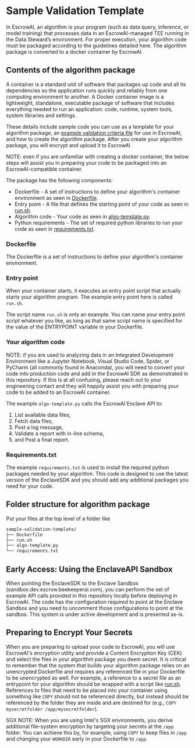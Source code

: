 # Sample Validation Template

In EscrowAI, an algorithm is your program (such as data query, inference, or model training) that processes data in an EscrowAI-managed TEE running in the Data Steward’s environment. For proper execution, your algorithm code must be packaged according to the guidelines detailed here. The algorithm package is converted to a docker container by EscrowAI.

## Contents of the algorithm package

A container is a standard unit of software that packages up code and all its dependencies so the application runs quickly and reliably from one computing environment to another. A Docker container image is a lightweight, standalone, executable package of software that includes everything needed to run an application: code, runtime, system tools, system libraries and settings.

These details include sample code you can use as a template for your algorithm package, an [example validation criteria file](schema.json) for use in EscrowAI, and how to create the algorithm package. After you create your algorithm package, you will encrypt and upload it to EscrowAI.

NOTE: even if you are unfamiliar with creating a docker container, the below steps will assist you in preparing your code to be packaged into an EscrowAI-compatible container.

The package has the following components:

* Dockerfile - A set of instructions to define your algorithm's container environment as seen in [Dockerfile](Dockerfile).
* Entry point -  A file that defines the starting point of your code as seen in [run.sh](run.sh).
* Algorithm code - Your code as seen in [algo-template.py](algo-template.py).
* Python requirements - The set of required python libraries to run your code as seen in [requirements.txt](requirements.txt).

### Dockerfile

The Dockerfile is a set of instructions to define your algorithm's container environment.

### Entry point

When your container starts, it executes an entry point script that actually starts your algorithm program. The example entry point here is called `run.sh`.  

The script name `run.sh` is only an example. You can name your entry point script whatever you like, as long as that same script name is specified for the value of the ENTRYPOINT variable in your Dockerfile.

### Your algorithm code

NOTE: if you are used to analyzing data in an Integrated Development Environment like a Jupyter Notebook, Visual Studio Code, Spider, or PyCharm (all commonly found in Anaconda), you will need to convert your code into production code and add in the EscrowAI SDK as demonstrated in this repository. If this is at all confusing, please reach out to your engineering contact and they will happily assist you with preparing your code to be added to an EscrowAI container.

The example `algo-template.py` calls the EscrowAI Enclave API to:

1. List available data files,
2. Fetch data files,
3. Post a log message,
4. Validate a report with in-line schema,
5. and Post a final report.

### Requirements.txt

The example `requirements.txt` is used to install the required python packages needed by your algorithm. This code is designed to use the latest version of the EnclaveSDK and you should add any additional packages you need for your code.

## Folder structure for algorithm package

Put your files at the top level of a folder like

```bash
sample-validation-template/
├── Dockerfile
├── run.sh
├── algo-template.py
└── requirements.txt
```

## Early Access: Using the EnclaveAPI Sandbox

When pointing the EnclaveSDK to the Enclave Sandbox (sandbox.dev.escrow.beekeeperai.com), you can perform the set of example API calls provided in this repository locally before deploying in EscrowAI. The code has the configuration required to point at the Enclave Sandbox and you need to uncomment those configurations to point at the sandbox. This system is under active development and is presented as-is.

## Preparing to Encrypt Your Secrets

When you are preparing to upload your code to EscrowAI, you will use EscrowAI's encryption utility and provide a Content Encryption Key (CEK) and select the files in your algorithm package you deem secret. It is critical to remember that the system that builds your algorithm package relies on an unencrypted Dockerfile and requires any referenced file in your Dockerfile to be unencrypted as well. For example, a reference to a secret file as an entrypoint for your algorithm should be wrapped with a script like [run.sh](run.sh). References to files that need to be placed into your container using something like `COPY` should not be referenced directly, but instead should be referenced by the folder they are inside and are destined for (e.g., `COPY mysecretfolder /app/mysecretfolder`).

SGX NOTE: When you are using Intel's SGX environments, you derive additional file-system encryption by targeting your secrets at the `/app` folder. You can achieve this by, for example, using `COPY` to keep files in `/app` and changing your `WORKDIR` early in your Dockerfile to `/app`.

